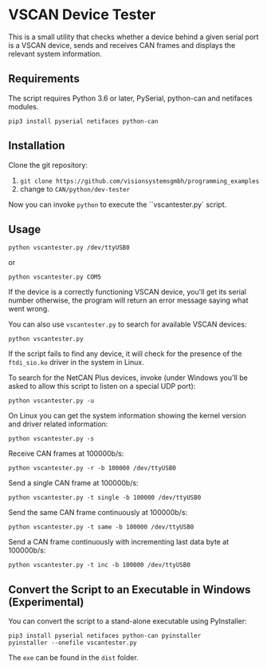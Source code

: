 VSCAN Device Tester
===================

This is a small utility that checks whether a device behind a given
serial port is a VSCAN device, sends and receives CAN frames and
displays the relevant system information.

Requirements
------------

The script requires Python 3.6 or later, PySerial, python-can and
netifaces modules.

    pip3 install pyserial netifaces python-can

Installation
------------

Clone the git repository:

1. `git clone https://github.com/visionsystemsgmbh/programming_examples`
2. change to `CAN/python/dev-tester`
    
Now you can invoke `python` to execute the ``vscantester.py` script.

Usage
-----

    python vscantester.py /dev/ttyUSB0

or

    python vscantester.py COM5

If the device is a correctly functioning VSCAN device, you'll get its
serial number otherwise, the program will return an error message
saying what went wrong.

You can also use `vscantester.py` to search for available VSCAN devices:

    python vscantester.py

If the script fails to find any device, it will check for the presence of the
`ftdi_sio.ko` driver in the system in Linux.

To search for the NetCAN Plus devices, invoke (under Windows you'll be asked
to allow this script to listen on a special UDP port):

    python vscantester.py -u

On Linux you can get the system information showing the kernel version and driver
related information:

    python vscantester.py -s

Receive CAN frames at 100000b/s:

    python vscantester.py -r -b 100000 /dev/ttyUSB0

Send a single CAN frame at 100000b/s:

    python vscantester.py -t single -b 100000 /dev/ttyUSB0

Send the same CAN frame continuously at 100000b/s:

    python vscantester.py -t same -b 100000 /dev/ttyUSB0

Send a CAN frame continuously with incrementing last data byte at 100000b/s:

    python vscantester.py -t inc -b 100000 /dev/ttyUSB0

Convert the Script to an Executable in Windows (Experimental)
----------------------------------------------

You can convert the script to a stand-alone executable using PyInstaller:

    pip3 install pyserial netifaces python-can pyinstaller
    pyinstaller --onefile vscantester.py

The `exe` can be found in the `dist` folder.
